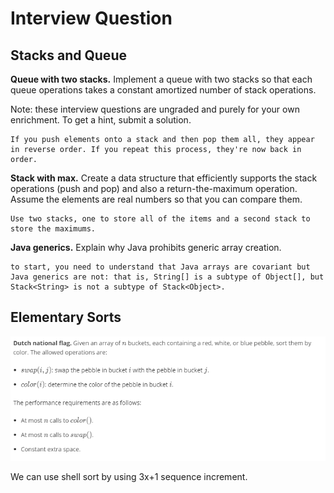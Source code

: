 # Interview Question

## Stacks and Queue

**Queue with two stacks.** Implement a queue with two stacks so that each queue operations takes a constant amortized number of stack operations.

Note: these interview questions are ungraded and purely for your own enrichment. To get a hint, submit a solution.

```
If you push elements onto a stack and then pop them all, they appear in reverse order. If you repeat this process, they're now back in order.
```

**Stack with max.** Create a data structure that efficiently supports the stack operations (push and pop) and also a return-the-maximum operation. Assume the elements are real numbers so that you can compare them.

```
Use two stacks, one to store all of the items and a second stack to store the maximums.
```

**Java generics.** Explain why Java prohibits generic array creation.

```
to start, you need to understand that Java arrays are covariant but Java generics are not: that is, String[] is a subtype of Object[], but Stack<String> is not a subtype of Stack<Object>.
```

## Elementary Sorts

![](../Lectures/Week%202/Elementary%20Sorts/res/interviewQ.png)

We can use shell sort by using 3x+1 sequence increment.